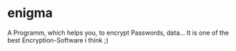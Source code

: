# enigma
A Programm, which helps you, to encrypt Passwords, data... It is one of the best Encryption-Software i think ;)
